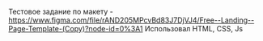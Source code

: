 Тестовое задание по макету - https://www.figma.com/file/rAND205MPcvBd83J7DjVJ4/Free--Landing--Page-Template-(Copy)?node-id=0%3A1
Использовал HTML, CSS, Js
